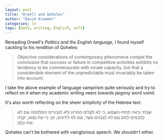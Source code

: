 ```yaml
---
layout: post
title: "Orwell and Qoheles"
author: "David Kraemer"
categories: ln 
tags: [math, writing, English, soft]
---
```


Rereading Orwell's *Politics and the English language*, I found myself cackling
to his rendition of Qoheles:

> Objective considerations of contemporary phenomena compel the conclusion that
success or failure in competitive activities exhibits no tendency to be commensurate
with innate capacity, but that a considerable element of the unpredictable must
invariably be taken into account.

I take the above example of language vampirism quite seriously and try to reflect on
it when my academic writing veers towards jargony word vomit.

It's also worth reflecting on the sheer simplicity of the Hebrew text.

> שַׁבְתִּי וְרָאֹה תַחַת-הַשֶּׁמֶשׁ, כִּי לֹא לַקַּלִּים הַמֵּרוֹץ וְלֹא לַגִּבּוֹרִים הַמִּלְחָמָה וְגַם לֹא לַחֲכָמִים לֶחֶם וְגַם
> לֹא לַנְּבֹנִים עֹשֶׁר, וְגַם לֹא לַיֹּדְעִים, חֵן:  כִּי-עֵת וָפֶגַע, יִקְרֶה אֶת-כֻּלָּם.

Qoheles can't be bothered with vainglorious speech. We shouldn't either.



